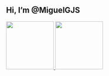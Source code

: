 ## Hi, I’m @MiguelGJS
 <div>
  <a href="https://github.com/MiguelGJS">
  <img height="130em" src="https://github-readme-stats.vercel.app/api?username=MiguelGJS&show_icons=true&theme=dracula&include_all_commits=true&count_private=false"/>
  <img height="130em" src="https://github-readme-stats.vercel.app/api/top-langs/?username=MiguelGJS&layout=compact&langs_count=5&theme=dracula"/>
</div>
